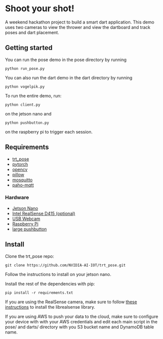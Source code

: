 # Shoot your shot!

A weekend hackathon project to build a smart dart application. This demo uses two cameras to view the thrower and view the dartboard and track poses and dart placement.

## Getting started
You can run the pose demo in the pose directory by running
```
python run_pose.py
```

You can also run the dart demo in the dart directory by running
```
python vogelpik.py
```

To run the entire demo, run:
```
python client.py 
```
on the jetson nano and 
```
python pushbutton.py
```
on the raspberry pi to trigger each session.

## Requirements
* [trt_pose](https://github.com/NVIDIA-AI-IOT/trt_pose)
* [pytorch](https://pytorch.org/)
* [opencv](https://opencv.org/)
* [pillow](https://pillow.readthedocs.io/en/stable/)
* [mosquitto](https://mosquitto.org/)
* [paho-mqtt](https://pypi.org/project/paho-mqtt/)

### Hardware
* [Jetson Nano](https://developer.nvidia.com/embedded/jetson-nano-developer-kit)
* [Intel RealSense D415 (optional)](https://store.intelrealsense.com/buy-intel-realsense-depth-camera-d415.html)
* [USB Webcam](https://www.amazon.com/gp/product/B07R4YGFT6/ref=ppx_yo_dt_b_search_asin_title?ie=UTF8&psc=1)
* [Raspberry Pi](https://www.raspberrypi.org/)
* [large pushbutton](https://www.amazon.com/Raspberry-Squid-Button-Twin-Pack/dp/B0170B75EU)

## Install
Clone the trt_pose repo:
```
git clone https://github.com/NVIDIA-AI-IOT/trt_pose.git
```

Follow the instructions to install on your jetson nano.

Install the rest of the dependencies with pip:
```
pip install -r requirements.txt
```

If you are using the RealSense camera, make sure to follow [these instructions](https://www.jetsonhacks.com/2019/05/16/jetson-nano-realsense-depth-camera/) to install the librealsense library.

If you are using AWS to push your data to the cloud, make sure to configure your device with with your AWS credentials and edit each main script in the pose/ and darts/ directory with you S3 bucket name and DynamoDB table name.


